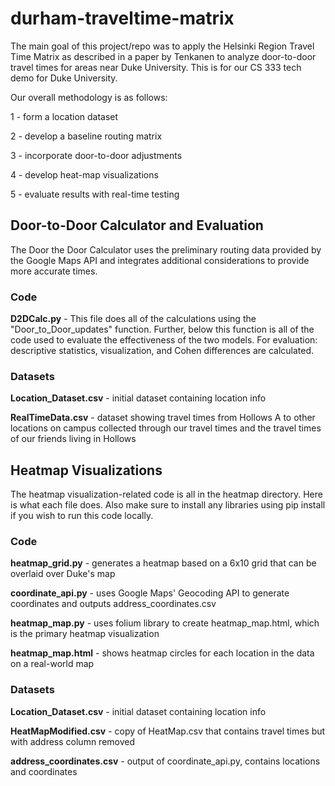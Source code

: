 # durham-traveltime-matrix
The main goal of this project/repo was to apply the Helsinki Region Travel Time Matrix as described in a paper by Tenkanen to analyze door-to-door travel times for areas near Duke University. This is for our CS 333 tech demo for Duke University.

Our overall methodology is as follows:

1 - form a location dataset

2 - develop a baseline routing matrix

3 - incorporate door-to-door adjustments

4 - develop heat-map visualizations

5 - evaluate results with real-time testing

## Door-to-Door Calculator and Evaluation
The Door the Door Calculator uses the preliminary routing data provided by the Google Maps API and integrates additional considerations to provide more accurate times. 

### Code 

**D2DCalc.py** - This file does all of the calculations using the "Door_to_Door_updates" function. Further, below this function is all of the code used to evaluate the effectiveness of the two models. For evaluation: descriptive statistics, visualization, and Cohen differences are calculated. 


### Datasets 

**Location_Dataset.csv** - initial dataset containing location info

**RealTimeData.csv** - dataset showing travel times from Hollows A to other locations on campus collected through our travel times and the travel times of our friends living in Hollows



## Heatmap Visualizations
The heatmap visualization-related code is all in the heatmap directory. Here is what each file does. Also make sure to install any libraries using pip install if you wish to run this code locally.

### Code

**heatmap_grid.py** - generates a heatmap based on a 6x10 grid that can be overlaid over Duke's map

**coordinate_api.py** - uses Google Maps' Geocoding API to generate coordinates and outputs address_coordinates.csv

**heatmap_map.py** - uses folium library to create heatmap_map.html, which is the primary heatmap visualization

**heatmap_map.html** - shows heatmap circles for each location in the data on a real-world map


### Datasets

**Location_Dataset.csv** - initial dataset containing location info

**HeatMapModified.csv** - copy of HeatMap.csv that contains travel times but with address column removed

**address_coordinates.csv** - output of coordinate_api.py, contains locations and coordinates
